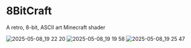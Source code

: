 # 8BitCraft
A retro, 8-bit, ASCII art Minecraft shader

![2025-05-08_19 22 20](https://github.com/user-attachments/assets/997323df-99a5-481d-be7a-7f64890ca8d1)
![2025-05-08_19 19 58](https://github.com/user-attachments/assets/9235d8cd-ba49-4dfa-ab68-77a53d1d4ef7)
![2025-05-08_19 25 47](https://github.com/user-attachments/assets/07cde66c-88d3-40ec-b02d-a13426df4954)
